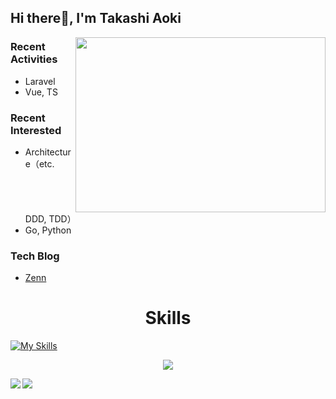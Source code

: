 ## Hi there👋, I'm Takashi Aoki
<div>
  <img align='right' src='https://raw.githubusercontent.com/abhisheknaiidu/abhisheknaiidu/master/code.gif' width=400 height=280>
</div>

### Recent Activities
- Laravel
- Vue, TS

### Recent Interested
- Architecture（etc. DDD, TDD）
- Go, Python

### Tech Blog
- [Zenn](https://zenn.dev/takashi5816)

<h1 align="center">Skills</h1>


[![My Skills](https://skillicons.dev/icons?i=js,vue,ts,jquery,nodejs,php,laravel,symfony,java,mysql,postgres,git,linux,vite,webpack,nginx,docker,aws,vscode,postman)](https://skillicons.dev)

<p align="center">
  <img src="https://github-profile-trophy.vercel.app/?username=TakashiAoki5816&theme=onedark">
</p>

<div dir=auto>
  <a href="https://github.comgithub-readme-stats">
    <img align="left" src="https://github-readme-stats.vercel.app/api?username=TakashiAoki5816&show_icons=true&theme=vue-dark" />
  </a>
  <a href="https://github.com/github-readme-stats">
    <img align="left" src="https://github-readme-stats.vercel.app/api/top-langs/?username=TakashiAoki5816&theme=vue-dark" />
  </a>
</div>
